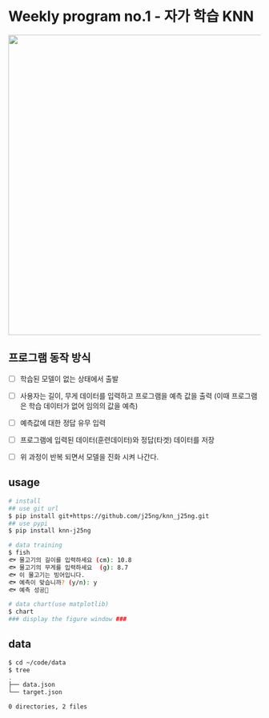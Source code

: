 # Weekly program no.1 - 자가 학습 KNN
<img src="https://github.com/user-attachments/assets/54bb1109-4a67-4dbb-b714-0893e9c6f420" width=600 />

## 프로그램 동작 방식
- [ ] 학습된 모델이 없는 상태에서 출발
- [ ] 사용자는 길이, 무게 데이터를 입력하고 프로그램을 예측 값을 출력 (이때 프로그램은 학습 데이터가 없어 임의의 값을 예측)
- [ ] 예측값에 대한 정답 유무 입력
- [ ] 프로그램에 입력된 데이터(훈련데이터)와 정답(타겟) 데이터를 저장
- [ ] 위 과정이 반복 되면서 모델을 진화 시켜 나간다.


## usage
```bash
# install
## use git url
$ pip install git+https://github.com/j25ng/knn_j25ng.git
## use pypi
$ pip install knn-j25ng

# data training
$ fish
🐟 물고기의 길이를 입력하세요 (cm): 10.8
🐟 물고기의 무게를 입력하세요  (g): 8.7
🐟 이 물고기는 빙어입니다.
🐟 예측이 맞습니까? (y/n): y
🐟 예측 성공🥳

# data chart(use matplotlib)
$ chart
### display the figure window ###
```

## data
```bash
$ cd ~/code/data
$ tree
.
├── data.json
└── target.json

0 directories, 2 files
```
